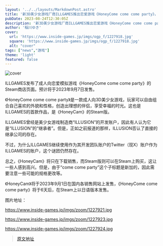 ```yaml
---
layout: '../../layouts/MarkdownPost.astro'
title: '新3D美少女游戏厂商ILLGAMES推出恋爱游戏《HoneyCome come come party》，可定制角色，将于9月7日在Steam上发售'
pubDate: 2023-08-24T12:30:05Z
description: '新3D美少女游戏厂商ILLGAMES推出恋爱游戏《HoneyCome come come party》，可定制角色，将于9月7日在Steam上发售'
author: '稲川ゆき'
cover:
  url: 'https://www.inside-games.jp/imgs/ogp_f/1227918.jpg'
  square: 'https://www.inside-games.jp/imgs/ogp_f/1227918.jpg'
  alt: "cover"
tags: ["news","游戏"]
theme: 'light'
featured: false
---
```


![cover](https://www.inside-games.jp/imgs/ogp_f/1227918.jpg)

ILLGAMES发布了成人向恋爱模拟游戏《HoneyCome come come party》的Steam商店页面。预计将于2023年9月7日发售。

《HoneyCome come come party》是一款成人向3D美少女游戏，玩家可以自由组合自己喜欢的外貌和性格，创造出理想的伴侣，享受幸福的时光。这也是ILLGAMES的首款作品，是《HoneyCam》的Steam版。

ILLGAMES曾经是美少女游戏制造商“ILLUSION”的开发账户，因此有人认为它是“ILLUSION”的“继承者”。但是，正如之前报道的那样，ILLUSION否认了直接的继承公司的存在。

不过，为什么ILLGAMES继续使用作为其开发团队账户的Twitter（现X）账户作为ILLGAMES的账户，这个谜团仍然存在。

总之，《HoneyCam》将只在下载销售，而Steam版则可以在Steam上购买，这让一些人感到高兴。但是，由于“come come party”这个子标题是新加的，因此需要注意一些可能的规格更改等。

《HoneyCam》将于2023年9月1日在国内各销售网站上发售，《HoneyCome come come party》将于6天后，在Steam上以日语版本发售。

图片地址：

https://www.inside-games.jp/imgs/zoom/1227921.jpg

https://www.inside-games.jp/imgs/zoom/1227923.jpg

https://www.inside-games.jp/imgs/zoom/1227924.jpg

>[原文地址](https://www.inside-games.jp/article/2023/08/24/148074.html)  